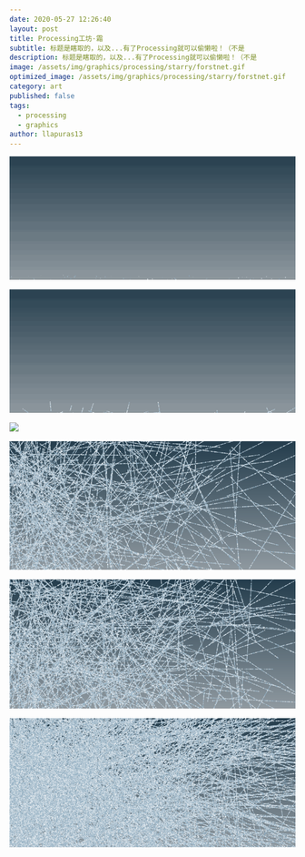 ```yaml
---
date: 2020-05-27 12:26:40
layout: post
title: Processing工坊·霜
subtitle: 标题是瞎取的，以及...有了Processing就可以偷懒啦！（不是
description: 标题是瞎取的，以及...有了Processing就可以偷懒啦！（不是
image: /assets/img/graphics/processing/starry/forstnet.gif
optimized_image: /assets/img/graphics/processing/starry/forstnet.gif
category: art
published: false
tags:
  - processing
  - graphics
author: llapuras13
---
```



![](/assets/img/graphics/processing/starry/dust_fromdown.gif)

![](/assets/img/graphics/processing/starry/growing.gif)

![](/assets/img/graphics/processing/starry/forstnet.gif)

![](/assets/img/graphics/processing/starry/bg00.png)

![](/assets/img/graphics/processing/starry/bg02.png)

![](/assets/img/graphics/processing/starry/bg03.png)

